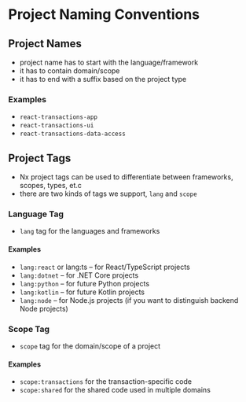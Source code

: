 # Project Naming Conventions

## Project Names
- project name has to start with the language/framework
- it has to contain domain/scope
- it has to end with a suffix based on the project type

### Examples
- `react-transactions-app`
- `react-transactions-ui`
- `react-transactions-data-access`

## Project Tags

- Nx project tags can be used to differentiate between frameworks, scopes, types, et.c
- there are two kinds of tags we support, `lang` and `scope`

### Language Tag
- `lang` tag for the languages and frameworks
 
#### Examples 
- `lang:react` or lang:ts – for React/TypeScript projects
- `lang:dotnet` – for .NET Core projects
- `lang:python` – for future Python projects
- `lang:kotlin` – for future Kotlin projects
- `lang:node` – for Node.js projects (if you want to distinguish backend Node projects)

### Scope Tag
- `scope` tag for the domain/scope of a project

#### Examples
- `scope:transactions` for the transaction-specific code
- `scope:shared` for  the shared code used in multiple domains
